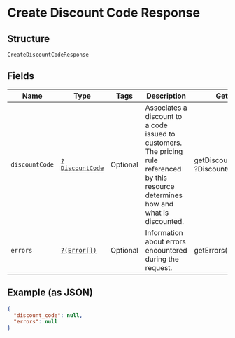 
# Create Discount Code Response

## Structure

`CreateDiscountCodeResponse`

## Fields

| Name | Type | Tags | Description | Getter | Setter |
|  --- | --- | --- | --- | --- | --- |
| `discountCode` | [`?DiscountCode`](../../doc/models/discount-code.md) | Optional | Associates a discount to a code issued to customers.<br>The pricing rule referenced by this resource determines how and what is discounted. | getDiscountCode(): ?DiscountCode | setDiscountCode(?DiscountCode discountCode): void |
| `errors` | [`?(Error[])`](../../doc/models/error.md) | Optional | Information about errors encountered during the request. | getErrors(): ?array | setErrors(?array errors): void |

## Example (as JSON)

```json
{
  "discount_code": null,
  "errors": null
}
```

